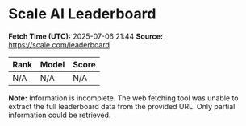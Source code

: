 # Scale AI Leaderboard

**Fetch Time (UTC):** 2025-07-06 21:44
**Source:** https://scale.com/leaderboard

| Rank | Model | Score |
|---|---|---|
| N/A | N/A | N/A |

**Note:** Information is incomplete. The web fetching tool was unable to extract the full leaderboard data from the provided URL. Only partial information could be retrieved.